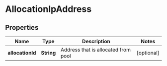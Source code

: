# AllocationIpAddress

## Properties
Name | Type | Description | Notes
------------ | ------------- | ------------- | -------------
**allocationId** | **String** | Address that is allocated from pool |  [optional]
